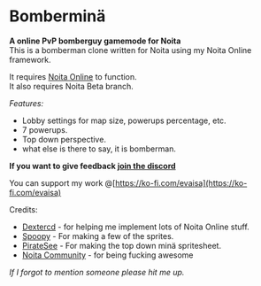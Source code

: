# Bomberminä
**A online PvP bomberguy gamemode for Noita**  
This is a bomberman clone written for Noita using my Noita Online framework.  

It requires [Noita Online](https://github.com/EvaisaDev/noita-online) to function.   
It also requires Noita Beta branch.

*Features:*
- Lobby settings for map size, powerups percentage, etc.
- 7 powerups.
- Top down perspective.
- what else is there to say, it is bomberman.

**If you want to give feedback [join the discord](https://discord.com/invite/zJyUSHGcme)**  

You can support my work @[https://ko-fi.com/evaisa](https://ko-fi.com/evaisa)

Credits:
- [Dextercd](https://github.com/dextercd) - for helping me implement lots of Noita Online stuff.
- [Spoopy](https://steamcommunity.com/id/FunnySpoopyGhostBoiWithHatThingy/) - For making a few of the sprites.
- [PirateSee](https://steamcommunity.com/profiles/76561199215726890) - For making the top down minä spritesheet.
- [Noita Community](https://discord.gg/noita) - for being fucking awesome

*If I forgot to mention someone please hit me up.*
